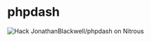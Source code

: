 # phpdash
<a href="https://www.nitrous.io/hack_button?source=embed&runtime=php&repo=JonathanBlackwell%2Fphpdash" style="border:0;text-decoration:none"><img src="https://d3o0mnbgv6k92a.cloudfront.net/assets/hack-l-v1-d464cf470a5da050619f6f247a1017ec.png" alt="Hack JonathanBlackwell/phpdash on Nitrous" /></a>
